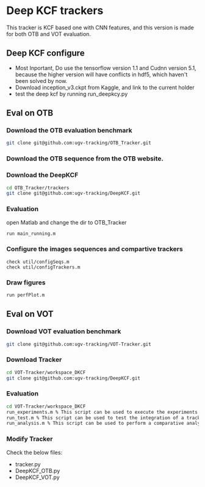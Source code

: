 # Deep KCF trackers

This tracker is KCF based one with CNN features, and this version is made for both OTB and VOT evaluation.

## Deep KCF configure
* Most Inportant, Do use the tensorflow version 1.1 and Cudnn version 5.1, 
because the higher version will have conflicts in hdf5, which haven't been solved by now.
* Download inception_v3.ckpt from Kaggle, and link to the current holder
* test the deep kcf by running run_deepkcy.py 


## Eval on OTB

### Download the OTB evaluation benchmark
```bash
git clone git@github.com:ugv-tracking/OTB_Tracker.git
```
### Download the OTB sequence from the OTB website.

### Download the DeepKCF
```bash
cd OTB_Tracker/trackers
git clone git@github.com:ugv-tracking/DeepKCF.git
```
### Evaluation 
open Matlab and change the dir to OTB_Tracker
```bash
run main_running.m
```
### Configure the images sequences and compartive trackers
```	
check util/configSeqs.m
check util/configTrackers.m
```
### Draw figures
```bash
run perfPlot.m
```

## Eval on VOT

### Download VOT evaluation benchmark
```bash
git clone git@github.com:ugv-tracking/VOT-Tracker.git
```
### Download Tracker 
```bash
cd VOT-Tracker/workspace_DKCF
git clone git@github.com:ugv-tracking/DeepKCF.git
```
### Evaluation
```bash
cd VOT-Tracker/workspace_DKCF
run_experiments.m % This script can be used to execute the experiments for a single tracker
run_test.m % This script can be used to test the integration of a tracker to the framework.
run_analysis.m % This script can be used to perform a comparative analyis of the experiments in the same manner as for the VOT challenge.
```
### Modify Tracker

Check the below files:
* tracker.py
* DeepKCF_OTB.py
* DeepKCF_VOT.py


